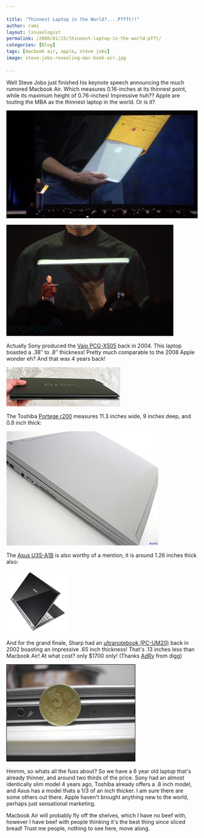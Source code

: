 ```yaml
---

title: "Thinnest Laptop in the World?....Pffft!!"
author: rami
layout: linuxologist 
permalink: /2008/01/15/thinnest-laptop-in-the-world-pfft/
categories: [Blog]
tags: [macbook air, apple, steve jobs]
image: steve-jobs-revealing-mac-book-air.jpg

---
```


Well Steve Jobs just finished his keynote speech announcing the much rumored Macbook Air. Which measures 0.16-inches at its thinnest point, while its maximum height of 0.76-inches! Impressive huh?? Apple are touting the MBA as the thinnest laptop in the world. Or is it?

![Steve Jobs Unvieling the Macbook Air in CES 2008](/assets/images/content/blog/steve-jobs-revealing-mac-book-air.jpg)

![Steve Jobs Unvieling the Macbook Air in CES 2008](/assets/images/content/blog/steve-jobs-revealing-mac-book-air-2.jpg)

Actually Sony produced the [Vaio PCG-X505](http://www.mobiletechreview.com/notebooks/sony_vaio_X505.htm "Vaio PCG-X505") back in 2004\. This laptop boasted a .38″ to .8″ thickness! Pretty much comparable to the 2008 Apple wonder eh? And that was 4 years back!

![Vaio PCG-X505](/assets/images/content/blog/sony-vaio-PCG-X505.jpg)

The Toshiba [Portege r200](http://reviews.cnet.com/laptops/toshiba-portege-r200/4505-3121_7-31341787.html "Portege r200") measures 11.3 inches wide, 9 inches deep, and 0.8 inch thick:

![Toshibe Portege r200](/assets/images/content/blog/toshiba-portege-r200.jpg)

The [Asus U3S-A1B](http://www.excaliberpc.com/Asus_U3S-A1B_Piano_Black_Integrated/90NQFA913ED63EQL850T/partinfo-id-582059.html "Asus U3S-A1B") is also worthy of a mention, it is around 1.26 inches thick also:

![Asus U3S-A1B](/assets/images/content/blog/asus-U3S-A1.jpg)

And for the grand finale, Sharp had an [ultranotebook (PC-UM20)](http://www.smallbusinesscomputing.com/biztools/article.php/989541) back in 2002 boasting an impressive .65 inch thickness! That's .13 inches less than Macbook Air! At what cost? only $1700 only! (Thanks [AdRy](http://www.digg.com/users/AdRy) from digg)

![Sharp PC-UM20](/assets/images/content/blog/sharp-PC-UM20.jpg)

Hmmm, so whats all the fuss about? So we have a 6 year old laptop that's already thinner, and around two thirds of the price. Sony had an almost identically slim model 4 years ago, Toshiba already offers a .8 inch model, and Asus has a model thats a 1/3 of an inch thicker. I am sure there are some others out there. Apple haven't brought anything new to the world, perhaps just sensational marketing.

Macbook Air will probably fly off the shelves, which I have no beef with, however I have beef with people thinking it's the best thing since sliced bread! Trust me people, nothing to see here, move along.
